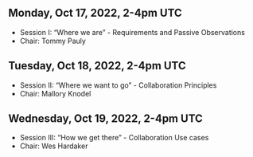 ## Monday, Oct 17, 2022, 2-4pm UTC 
* Session I: “Where we are” - Requirements and Passive Observations
* Chair: Tommy Pauly

## Tuesday, Oct 18, 2022, 2-4pm UTC
* Session II: “Where we want to go” - Collaboration Principles
* Chair: Mallory Knodel

## Wednesday, Oct 19, 2022, 2-4pm UTC
* Session III: “How we get there” - Collaboration Use cases
* Chair: Wes Hardaker

